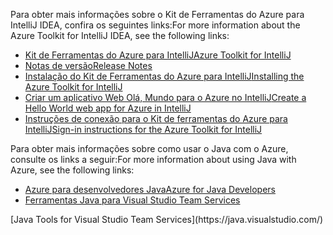 <span data-ttu-id="0bc70-101">Para obter mais informações sobre o Kit de Ferramentas do Azure para IntelliJ IDEA, confira os seguintes links:</span><span class="sxs-lookup"><span data-stu-id="0bc70-101">For more information about the Azure Toolkit for IntelliJ IDEA, see the following links:</span></span> 

* [<span data-ttu-id="0bc70-102">Kit de Ferramentas do Azure para IntelliJ</span><span class="sxs-lookup"><span data-stu-id="0bc70-102">Azure Toolkit for IntelliJ</span></span>](../intellij/azure-toolkit-for-intellij.md) 
* [<span data-ttu-id="0bc70-103">Notas de versão</span><span class="sxs-lookup"><span data-stu-id="0bc70-103">Release Notes</span></span>](https://github.com/Microsoft/azure-tools-for-java/releases) 
* [<span data-ttu-id="0bc70-104">Instalação do Kit de Ferramentas do Azure para IntelliJ</span><span class="sxs-lookup"><span data-stu-id="0bc70-104">Installing the Azure Toolkit for IntelliJ</span></span>](../intellij/azure-toolkit-for-intellij-installation.md) 
* [<span data-ttu-id="0bc70-105">Criar um aplicativo Web Olá, Mundo para o Azure no IntelliJ</span><span class="sxs-lookup"><span data-stu-id="0bc70-105">Create a Hello World web app for Azure in IntelliJ</span></span>](../intellij/azure-toolkit-for-intellij-create-hello-world-web-app.md) 
* [<span data-ttu-id="0bc70-106">Instruções de conexão para o Kit de ferramentas do Azure para IntelliJ</span><span class="sxs-lookup"><span data-stu-id="0bc70-106">Sign-in instructions for the Azure Toolkit for IntelliJ</span></span>](../intellij/azure-toolkit-for-intellij-sign-in-instructions.md) 

<span data-ttu-id="0bc70-107">Para obter mais informações sobre como usar o Java com o Azure, consulte os links a seguir:</span><span class="sxs-lookup"><span data-stu-id="0bc70-107">For more information about using Java with Azure, see the following links:</span></span> 

* [<span data-ttu-id="0bc70-108">Azure para desenvolvedores Java</span><span class="sxs-lookup"><span data-stu-id="0bc70-108">Azure for Java Developers</span></span>](https://docs.microsoft.com/java/azure/) 
* <span data-ttu-id="0bc70-109">[Ferramentas Java para Visual Studio Team Services](https://java.visualstudio.com/) 
<!-- TODO: Add URLs for Java in VSCode here --></span><span class="sxs-lookup"><span data-stu-id="0bc70-109">[Java Tools for Visual Studio Team Services](https://java.visualstudio.com/) 
<!-- TODO: Add URLs for Java in VSCode here --></span></span> 
